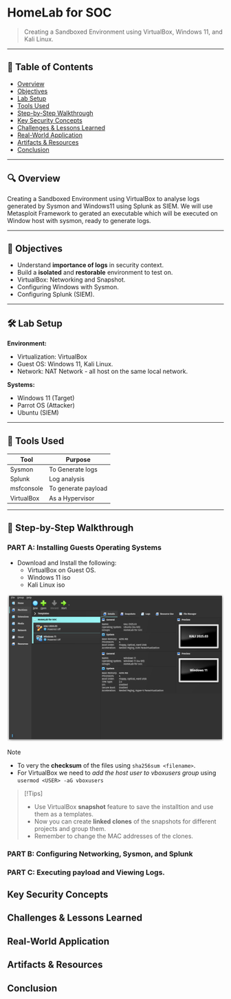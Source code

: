 # HomeLab for SOC
> Creating a Sandboxed Environment using VirtualBox, Windows 11, and Kali Linux.

---

## 📌 Table of Contents

- [Overview](#overview)
- [Objectives](#objectives)
- [Lab Setup](#lab-setup)
- [Tools Used](#tools-used)
- [Step-by-Step Walkthrough](#step-by-step-walkthrough)
- [Key Security Concepts](#key-security-concepts)
- [Challenges & Lessons Learned](#challenges--lessons-learned)
- [Real-World Application](#real-world-application)
- [Artifacts & Resources](#artifacts--resources)
- [Conclusion](#conclusion)

---

## 🔍 Overview

Creating a Sandboxed Environment using VirtualBox to analyse logs generated by Sysmon and Windows11 using Splunk as SIEM. We will use Metasploit Framework to gerated an executable which will be executed on Window host with sysmon, ready to generate logs.


---

## 🎯 Objectives

- Understand **importance of logs** in security context.
- Build a **isolated** and **restorable** environment to test on.
- VirtualBox: Networking and Snapshot.
- Configuring Windows with Sysmon.
- Configuring Splunk (SIEM).

---

## 🛠️ Lab Setup

**Environment:**  
- Virtualization: VirtualBox
- Guest OS: Windows 11, Kali Linux.
- Network: NAT Network - all host on the same local network.

**Systems:**
- Windows 11 (Target)
- Parrot OS (Attacker)
- Ubuntu (SIEM)

---

## 🧰 Tools Used

| Tool        | Purpose                     |
|-------------|-----------------------------|
| Sysmon      | To Generate logs            |
| Splunk      | Log analysis                |
| msfconsole  | To generate payload         |
| VirtualBox  | As a Hypervisor             |

---

## 🔄 Step-by-Step Walkthrough

### PART A: Installing Guests Operating Systems
+ Download and Install the following:
    - VirtualBox on Guest OS.
    - Windows 11 iso
    - Kali Linux iso

![VirtualBox Guest OS After Installation](./images/VirtualBox-PART-A.png)

> [!Note] 
> - To very the **checksum** of the files using `sha256sum <filename>`.
> - For VirtualBox we need to *add the host user to vboxusers group* using `usermod <USER> -aG vboxusers`

> [!Tips]
> - Use VirtualBox **snapshot** feature to save the installtion and use them as a templates.
> - Now you can create **linked clones** of the snapshots for different projects and group them.
> - Remember to change the MAC addresses of the clones.

### PART B: Configuring Networking, Sysmon, and Splunk
### PART C: Executing payload and Viewing Logs.

## Key Security Concepts
## Challenges & Lessons Learned
## Real-World Application
## Artifacts & Resources
## Conclusion
